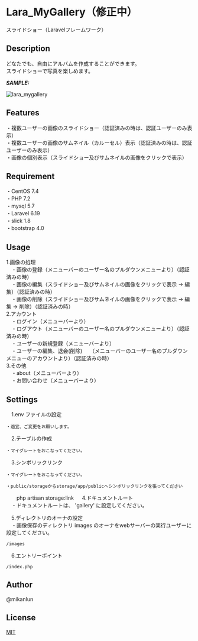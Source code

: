# Lara_MyGallery（修正中）

スライドショー（Laravelフレームワーク）

## Description

どなたでも、自由にアルバムを作成することができます。  
スライドショーで写真を楽しめます。

***SAMPLE:***

![lara_mygallery](https://user-images.githubusercontent.com/36429862/99235645-74a2b800-2839-11eb-9f9e-52f13116bd65.png)
## Features

・複数ユーザーの画像のスライドショー（認証済みの時は、認証ユーザーのみ表示）  
・複数ユーザーの画像のサムネイル（カルーセル）表示（認証済みの時は、認証ユーザーのみ表示）  
・画像の個別表示（スライドショー及びサムネイルの画像をクリックで表示）  

## Requirement

・CentOS 7.4  
・PHP 7.2  
・mysql 5.7  
・Laravel 6.19  
・slick 1.8  
・bootstrap 4.0  

## Usage

1.画像の処理  
　・画像の登録（メニューバーのユーザー名のプルダウンメニューより）（認証済みの時）  
　・画像の編集（スライドショー及びサムネイルの画像をクリックで表示 -> 編集）（認証済みの時）  
　・画像の削除（スライドショー及びサムネイルの画像をクリックで表示 -> 編集 -> 削除）（認証済みの時）  
2.アカウント  
　・ログイン（メニューバーより）  
　・ログアウト（メニューバーのユーザー名のプルダウンメニューより）（認証済みの時）  
　・ユーザーの新規登録（メニューバーより）  
　・ユーザーの編集、退会(削除)  
   （メニューバーのユーザー名のプルダウンメニューのアカウントより）（認証済みの時）  
3.その他  
　・about（メニューバーより）  
　・お問い合わせ（メニューバーより）  

## Settings

　1.env ファイルの設定  
 
    ・適宜、ご変更をお願いします。  

　2.テーブルの作成  
 
    ・マイグレートをおこなってください。

　3.シンボリックリンク  
 
    ・マイグレートをおこなってください。

    ・public/storageからstorage/app/publicへシンボリックリンクを張ってください
   　　php artisan storage:link
  　
 4.ドキュメントルート  
 　・ドキュメントルートは、 'gallery' に設定してください。 

　5.ディレクトリのオーナの設定  
 　・画像保存のディレクトリ images のオーナをwebサーバーの実行ユーザーに設定してください。  
    
    /images

　6.エントリーポイント  
 
    /index.php


## Author

@mikanlun

## License

[MIT](https://github.com/mikanlun/MyGallery/blob/master/LICENSE)
